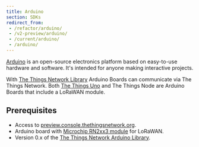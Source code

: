 ```yaml
---
title: Arduino
section: SDKs
redirect_from:
 - /refactor/arduino/
 - /v2-preview/arduino/
 - /current/arduino/
 - /arduino/
---
```


[Arduino](https://www.arduino.cc/en/Guide/Introduction) is an open-source electronics platform based on easy-to-use hardware and software. It's intended for anyone making interactive projects.

With [The Things Network Library](https://github.com/thethingsnetwork/arduino-device-lib) Arduino Boards can communicate via The Things Network. Both [The Things Uno](../uno/index.md) and The Things Node are Arduino Boards that include a LoRaWAN module.

## Prerequisites

* Access to [preview.console.thethingsnetwork.org](https://preview.console.thethingsnetwork.org/).
* Arduino board with [Microchip RN2xx3 module](http://www.microchip.com/design-centers/wireless-connectivity/embedded-wireless/lora-technology) for LoRaWAN.
* Version 0.x of the [The Things Network Arduino Library](https://github.com/thethingsnetwork/arduino-device-lib).
